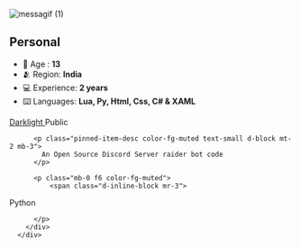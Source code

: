   ![messagif (1)](https://github.com/Vyvernl/Vyvernl/assets/157186731/1f0eee3e-8512-420b-b82f-dbd5fa738a88)

## Personal
- 🌱 Age : **13**
- 🫂 Region: **India**
- 💻 Experience: **2 years**
- ⌨️ Languages: **Lua, Py, Html, Css, C# & XAML**

<div class="Box pinned-item-list-item d-flex p-3 width-full public source">
        <div class="pinned-item-list-item-content">
          <div class="d-flex width-full flex-items-center">
            <span data-view-component="true" class="position-relative"><a id="746179297" href="/Vyvernl/Darklight" data-view-component="true" class="min-width-0 Link text-bold flex-auto" aria-describedby="tooltip-e0fe2a1a-6460-45d4-ac28-9b8746dca12e">
              <span class="repo">
                Darklight
              </span>
</a><tool-tip id="tooltip-e0fe2a1a-6460-45d4-ac28-9b8746dca12e" for="746179297" popover="manual" data-direction="s" data-type="description" data-view-component="true" class="position-absolute sr-only" role="tooltip" style="--tool-tip-position-top: 559.796875px; --tool-tip-position-left: 677.71875px;">Darklight</tool-tip></span>            <span class="flex-auto text-right">
              <span></span><span class="Label Label--secondary v-align-middle ">Public</span>
            </span>
          </div>


          <p class="pinned-item-desc color-fg-muted text-small d-block mt-2 mb-3">
            An Open Source Discord Server raider bot code
          </p>

          <p class="mb-0 f6 color-fg-muted">
              <span class="d-inline-block mr-3">
  <span class="repo-language-color" style="background-color: #3572A5"></span>
  <span itemprop="programmingLanguage">Python</span>
</span>

          </p>
        </div>
      </div>
